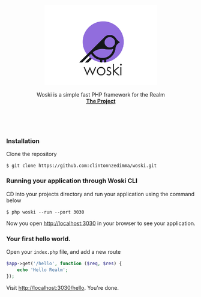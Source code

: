  <p align="center"><img src="assets/img/logo.png" width="300"></p>
 
 <p align="center">	
  	 Woski is a simple fast PHP framework for the Realm
    <br />
    <a href="https://www.woski.xyz" target="_blank"><strong>The Project</strong></a>    <br />
    <br />
  </p>
 </p> 


<br/><br/>

### Installation

Clone the repository

```shell
$ git clone https://github.com:clintonnzedimma/woski.git
```





### Running your application through Woski CLI
CD into your projects directory and run your application using the command below

```shell
$ php woski --run --port 3030
```

Now you open [http://localhost:3030](http://localhost:3030) in your browser to see your application.

### Your first hello world.
Open your `index.php` file, and add a new route

```php
$app->get('/hello', function ($req, $res) {
    echo 'Hello Realm';
});
```

Visit [http://localhost:3030/hello](http://localhost:3030/hello). You're done.

